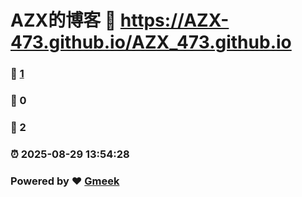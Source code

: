 # AZX的博客 :link: https://AZX-473.github.io/AZX_473.github.io 
### :page_facing_up: [1](https://AZX-473.github.io/AZX_473.github.io/tag.html) 
### :speech_balloon: 0 
### :hibiscus: 2 
### :alarm_clock: 2025-08-29 13:54:28 
### Powered by :heart: [Gmeek](https://github.com/Meekdai/Gmeek)
